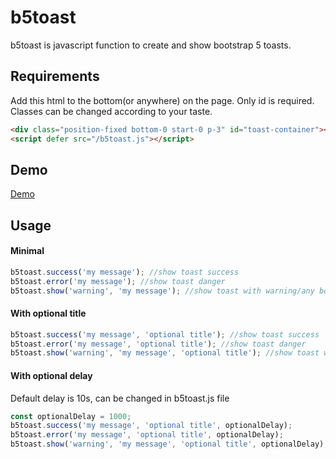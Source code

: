 # b5toast
b5toast is javascript function to create and show bootstrap 5 toasts.

## Requirements

Add this html to the bottom(or anywhere) on the page. Only id is required. Classes can be changed according to your taste.

```html
<div class="position-fixed bottom-0 start-0 p-3" id="toast-container"></div>
<script defer src="/b5toast.js"></script>
```

## Demo
[Demo](https://auct.github.io/b5toast/b5toast_demo)


## Usage

#### Minimal

```javascript
b5toast.success('my message'); //show toast success
b5toast.error('my message'); //show toast danger
b5toast.show('warning', 'my message'); //show toast with warning/any bootstrap color
```

#### With optional title

```javascript
b5toast.success('my message', 'optional title'); //show toast success
b5toast.error('my message', 'optional title'); //show toast danger
b5toast.show('warning', 'my message', 'optional title'); //show toast with warning/any bootstrap color
```


#### With optional delay
Default delay is 10s, can be changed in b5toast.js file

```javascript
const optionalDelay = 1000;
b5toast.success('my message', 'optional title', optionalDelay);
b5toast.error('my message', 'optional title', optionalDelay);
b5toast.show('warning', 'my message', 'optional title', optionalDelay);
```